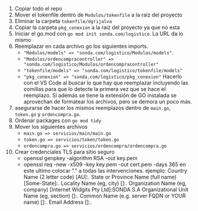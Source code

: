 1. Copiar todo el repo
2. Mover el tokenfile dentro de `Modulos/tokenfile` a la raíz del proyecto
3. Eliminar la carpeta `tokenfile/dgrijalva` 
4. Copiar la carpeta `pkg_conexion` a la raíz del proyecto ya que no esta
5. Iniciar el go.mod con `go mod init sonda.com/logistico`. La URL da lo mismo
6. Reemplazar en cada archivo go los siguientes imports.
    * `"Modulos/models" => "sonda.com/logistico/Modulos/models"`. 
    * `"Modulos/ordencompracontroller" => "sonda.com/logistico/Modulos/ordencompracontroller"`
    * `"tokenfile/models" => "sonda.com/logistico/tokenfile/models"`
    * `"pkg_conexion" => "sonda.com/logistico/pkg_conexion"`
    Hacerlo con el VS Code al buscar lo que hay que reemplazar incluyendo las comillas para que lo detecte la primera vez que se hace el reemplazo. Si además se tiene la extensión de GO instalada se aprovechan de formatear los archivos, pero se demora un poco más.
7. asegurarse de hacer los mismos reemplazos dentro de `main.go`, `token.go` y `ordencompra.go`.
8.  Ordenar packages con `go mod tidy`
9.  Mover los siguientes archivos
    * `main.go => servicios/main/main.go`
    * `token.go => servicios/token/token.go`
    * `ordencompra.go => servicios/ordencompra/ordencompra.go`
10. Crear credenciales TLS para sitio seguro
    * openssl genpkey -algorithm RSA -out key.pem
    * openssl req -new -x509 -key key.pem -out cert.pem -days 365
    en este ultimo colocar "." a todas las intervenciones.
    ejemplo:
    Country Name (2 letter code) [AU]:.
    State or Province Name (full name) [Some-State]:.
    Locality Name (eg, city) []:.
    Organization Name (eg, company) [Internet Widgits Pty Ltd]:SONDA S.A
    Organizational Unit Name (eg, section) []:.
    Common Name (e.g. server FQDN or YOUR name) []:.
    Email Address []:.